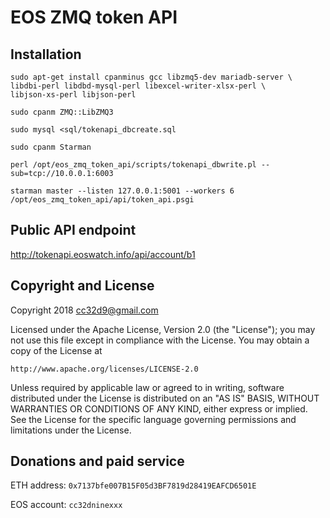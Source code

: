 # EOS ZMQ token API



## Installation

```
sudo apt-get install cpanminus gcc libzmq5-dev mariadb-server \
libdbi-perl libdbd-mysql-perl libexcel-writer-xlsx-perl \
libjson-xs-perl libjson-perl

sudo cpanm ZMQ::LibZMQ3

sudo mysql <sql/tokenapi_dbcreate.sql

sudo cpanm Starman

perl /opt/eos_zmq_token_api/scripts/tokenapi_dbwrite.pl --sub=tcp://10.0.0.1:6003

starman master --listen 127.0.0.1:5001 --workers 6 /opt/eos_zmq_token_api/api/token_api.psgi
```

## Public API endpoint

http://tokenapi.eoswatch.info/api/account/b1



## Copyright and License

Copyright 2018 cc32d9@gmail.com

Licensed under the Apache License, Version 2.0 (the "License");
you may not use this file except in compliance with the License.
You may obtain a copy of the License at

    http://www.apache.org/licenses/LICENSE-2.0

Unless required by applicable law or agreed to in writing, software
distributed under the License is distributed on an "AS IS" BASIS,
WITHOUT WARRANTIES OR CONDITIONS OF ANY KIND, either express or implied.
See the License for the specific language governing permissions and
limitations under the License.


## Donations and paid service

ETH address: `0x7137bfe007B15F05d3BF7819d28419EAFCD6501E`

EOS account: `cc32dninexxx`
